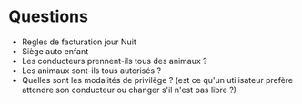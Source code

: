 # Questions

- Regles de facturation jour Nuit
- Siège auto enfant 
- Les conducteurs prennent-ils tous des animaux ?
- Les animaux sont-ils tous autorisés ?
- Quelles sont les modalités de privilège ? (est ce qu'un utilisateur prefère attendre son conducteur ou changer s'il n'est pas libre ?)

